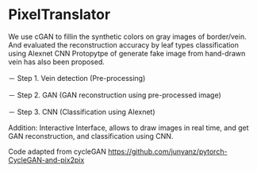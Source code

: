 # PixelTranslator
 We use cGAN to fillin the synthetic colors on gray images of border/vein. And evaluated the reconstruction accuracy by leaf types classification using Alexnet CNN Protopytpe of generate fake image from hand-drawn vein has also been proposed.



－ Step 1. Vein detection (Pre-processing)

－ Step 2. GAN            (GAN reconstruction using pre-processed image)

－ Step 3. CNN            (Classification using Alexnet)


Addition: Interactive Interface, allows to draw images in real time, and get GAN reconstruction, and classification using CNN. 

Code adapted from cycleGAN https://github.com/junyanz/pytorch-CycleGAN-and-pix2pix
